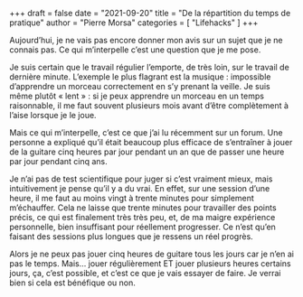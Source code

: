 +++
draft       = false
date        = "2021-09-20"
title       = "De la répartition du temps de pratique"
author      = "Pierre Morsa"
categories  = [ "Lifehacks" ]
+++

Aujourd’hui, je ne vais pas encore donner mon avis sur un sujet que je ne connais pas. Ce qui m’interpelle c’est une question que je me pose.

Je suis certain que le travail régulier l’emporte, de très loin, sur le travail de dernière minute. L’exemple le plus flagrant est la musique : impossible d’apprendre un morceau correctement en s’y prenant la veille. Je suis même plutôt « lent » : si je peux apprendre un morceau en un temps raisonnable, il me faut souvent plusieurs mois avant d’être complètement à l’aise lorsque je le joue.

Mais ce qui m’interpelle, c’est ce que j’ai lu récemment sur un forum. Une personne a expliqué qu’il était beaucoup plus efficace de s’entraîner à jouer de la guitare cinq heures par jour pendant un an que de passer une heure par jour pendant cinq ans.

Je n’ai pas de test scientifique pour juger si c’est vraiment mieux, mais intuitivement je pense qu’il y a du vrai. En effet, sur une session d’une heure, il me faut au moins vingt à trente minutes pour simplement m’échauffer. Cela ne laisse que trente minutes pour travailler des points précis, ce qui est finalement très très peu, et, de ma maigre expérience personnelle, bien insuffisant pour réellement progresser. Ce n’est qu’en faisant des sessions plus longues que je ressens un réel progrès.

Alors je ne peux pas jouer cinq heures de guitare tous les jours car je n’en ai pas le temps. Mais… jouer régulièrement ET jouer plusieurs heures certains jours, ça, c’est possible, et c’est ce que je vais essayer de faire. Je verrai bien si cela est bénéfique ou non.
